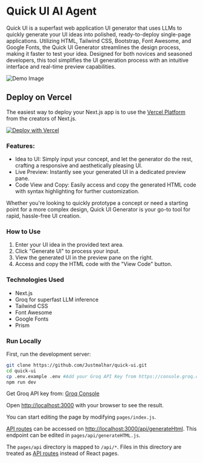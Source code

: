 # Quick UI AI Agent
Quick UI is a superfast web application UI generator that uses LLMs to quickly generate your UI ideas into polished, ready-to-deploy single-page applications. Utilizing HTML, Tailwind CSS, Bootstrap, Font Awesome, and Google Fonts, the Quick UI Generator streamlines the design process, making it faster to test your idea. Designed for both novices and seasoned developers, this tool simplifies the UI generation process with an intuitive interface and real-time preview capabilities.

![Demo Image](https://github.com/Justmalhar/quick-ui/raw/main/public/demo.jpg)

## Deploy on Vercel

The easiest way to deploy your Next.js app is to use the [Vercel Platform](https://vercel.com/new?utm_medium=default-template&filter=next.js&utm_source=create-next-app&utm_campaign=create-next-app-readme) from the creators of Next.js.

[![Deploy with Vercel](https://vercel.com/button)](https://vercel.com/new/clone?repository-url=https://github.com/Justmalhar/quick-ui&env=GROQ_API_KEY)

###  Features:

- Idea to UI: Simply input your concept, and let the generator do the rest, crafting a responsive and aesthetically pleasing UI.
- Live Preview: Instantly see your generated UI in a dedicated preview pane.
- Code View and Copy: Easily access and copy the generated HTML code with syntax highlighting for further customization.

Whether you're looking to quickly prototype a concept or need a starting point for a more complex design, Quick UI Generator is your go-to tool for rapid, hassle-free UI creation.

### How to Use
1. Enter your UI idea in the provided text area.
2. Click "Generate UI" to process your input.
3. View the generated UI in the preview pane on the right.
4. Access and copy the HTML code with the "View Code" button.

### Technologies Used
- Next.js
- Groq for superfast LLM inference
- Tailwind CSS
- Font Awesome
- Google Fonts
- Prism

### Run Locally

First, run the development server:

```bash
git clone https://github.com/Justmalhar/quick-ui.git
cd quick-ui
cp .env.example .env #Add your Groq API Key from https://console.groq.com/ and save as GROQ_API_KEY=api_value_here
npm run dev
```

Get Groq API key from: [Groq Console](https://console.groq.com/)

Open [http://localhost:3000](http://localhost:3000) with your browser to see the result.

You can start editing the page by modifying `pages/index.js`. 

[API routes](https://nextjs.org/docs/api-routes/introduction) can be accessed on [http://localhost:3000/api/generateHtml](http://localhost:3000/api/generateHtml). This endpoint can be edited in `pages/api/generateHTML.js`.

The `pages/api` directory is mapped to `/api/*`. Files in this directory are treated as [API routes](https://nextjs.org/docs/api-routes/introduction) instead of React pages.


